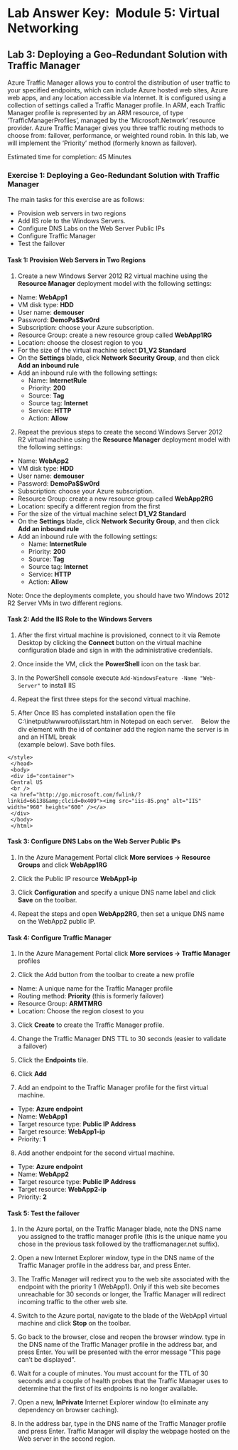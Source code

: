 ﻿# Lab Answer Key:  Module 5: Virtual Networking
## Lab 3: Deploying a Geo-Redundant Solution with Traffic Manager

Azure Traffic Manager allows you to control the distribution of user traffic to your specified endpoints, which can include Azure hosted web sites, Azure web apps, and any location accessible via Internet. It is configured using a collection of settings called a Traffic Manager profile. In ARM, each Traffic Manager profile is represented by an ARM resource, of type ‘TrafficManagerProfiles’, managed by the ‘Microsoft.Network’ resource provider. Azure Traffic Manager gives you three traffic routing methods to choose from: failover, performance, or weighted round robin. In this lab, we will implement the ‘Priority’ method (formerly known as failover). 

Estimated time for completion: 45 Minutes

### Exercise 1: Deploying a Geo-Redundant Solution with Traffic Manager

The main tasks for this exercise are as follows:
- Provision web servers in two regions
- Add IIS role to the Windows Servers.
- Configure DNS Labs on the Web Server Public IPs
- Configure Traffic Manager
- Test the failover

#### Task 1: Provision Web Servers in Two Regions

1. Create a new Windows Server 2012 R2 virtual machine using the **Resource Manager** deployment model with the following settings:
 
-  Name: **WebApp1**
-  VM disk type: **HDD**
-  User name: **demouser**
-  Password: **DemoPa$$w0rd**
-  Subscription: choose your Azure subscription.
-  Resource Group: create a new resource group called **WebApp1RG**
-  Location: choose the closest region to you
-  For the size of the virtual machine select **D1_V2 Standard**
-  On the **Settings** blade, click **Network Security Group**, and then click **Add an inbound rule**
-  Add an inbound rule with the following settings:
    - Name: **InternetRule**
    - Priority: **200**
    - Source: **Tag**
    - Source tag: **Internet**
    - Service: **HTTP**
    - Action: **Allow**

2. Repeat the previous steps to create the second Windows Server 2012 R2 virtual machine using the **Resource Manager** deployment model with the following settings:

-  Name: **WebApp2**
-  VM disk type: **HDD**
-  User name: **demouser**
-  Password: **DemoPa$$w0rd**
-  Subscription: choose your Azure subscription.
-  Resource Group: create a new resource group called **WebApp2RG**
-  Location: specify a different region from the first
-  For the size of the virtual machine select **D1_V2 Standard**
-  On the **Settings** blade, click **Network Security Group**, and then click **Add an inbound rule**
-  Add an inbound rule with the following settings:
    - Name: **InternetRule**
    - Priority: **200**
    - Source: **Tag**
    - Source tag: **Internet**
    - Service: **HTTP**
    - Action: **Allow** 

  Note: Once the deployments complete, you should have two Windows 2012 R2 Server VMs in two different regions.


#### Task 2: Add the IIS Role to the Windows Servers

1. After the first virtual machine is provisioned, connect to it via Remote Desktop by clicking the **Connect** button on the virtual machine configuration blade and sign in with the administrative credentials.

2. Once inside the VM, click the **PowerShell** icon on the task bar.

3. In the PowerShell console execute `Add-WindowsFeature -Name "Web-Server"` to install IIS

4. Repeat the first three steps for the second virtual machine.

5. After Once IIS has completed installation open the file C:\inetpub\wwwroot\iisstart.htm in Notepad on each server.　 Below the div element with the id of container add the region name the server is in and an HTML break <br /> (example below). Save both files.
```
</style>
 </head>
 <body>
 <div id="container">
 Central US
 <br />
 <a href="http://go.microsoft.com/fwlink/?linkid=66138&amp;clcid=0x409"><img src="iis-85.png" alt="IIS" width="960" height="600" /></a>
 </div>
 </body>
 </html>
```

#### Task 3: Configure DNS Labs on the Web Server Public IPs

1. In the Azure Management Portal click **More services -> Resource Groups** and click **WebApp1RG**

2. Click the Public IP resource **WebApp1-ip**

3. Click **Configuration** and specify a unique DNS name label and click **Save** on the toolbar.

4. Repeat the steps and open **WebApp2RG**, then set a unique DNS name on the WebApp2 public IP.


#### Task 4: Configure Traffic Manager

1. In the Azure Management Portal click **More services -> Traffic Manager** profiles

2. Click the Add button from the toolbar to create a new profile
 
-  Name: A unique name for the Traffic Manager profile
-  Routing method: **Priority** (this is formerly failover)
-  Resource Group: **ARMTMRG**
-  Location: Choose the region closest to you

3. Click **Create** to create the Traffic Manager profile.

4. Change the Traffic Manager DNS TTL to 30 seconds (easier to validate a failover)

5. Click the **Endpoints** tile.

6. Click **Add**

7. Add an endpoint to the Traffic Manager profile for the first virtual machine.
 
-  Type: **Azure endpoint**
-  Name: **WebApp1**
-  Target resource type: **Public IP Address**
-  Target resource: **WebApp1-ip**
-  Priority: **1**

8. Add another endpoint for the second virtual machine.
 
-  Type: **Azure endpoint**
-  Name: **WebApp2**
-  Target resource type: **Public IP Address**
-  Target resource: **WebApp2-ip** 
-  Priority: **2**


#### Task 5: Test the failover

1. In the Azure portal, on the Traffic Manager blade, note the DNS name you assigned to the traffic manager profile (this is the unique name you chose in the previous task followed by the trafficmanager.net suffix).

2. Open a new Internet Explorer window, type in the DNS name of the Traffic Manager profile in the address bar, and press Enter.

3. The Traffic Manager will redirect you to the web site associated with the endpoint with the priority 1 (WebApp1). Only if this web site becomes unreachable for 30 seconds or longer, the Traffic Manager will redirect incoming traffic to the other web site.

4. Switch to the Azure portal, navigate to the blade of the WebApp1 virtual machine and click **Stop** on the toolbar.

5. Go back to the browser, close and reopen the browser window. type in the DNS name of the Traffic Manager profile in the address bar, and press Enter. You will be presented with the error message "This page can’t be displayed".

6. Wait for a couple of minutes. You must account for the TTL of 30 seconds and a couple of health probes that the Traffic Manager uses to determine that the first of its endpoints is no longer available.

7. Open a new, **InPrivate** Internet Explorer window (to eliminate any dependency on browser caching).

8. In the address bar, type in the DNS name of the Traffic Manager profile and press Enter. Traffic Manager will display the webpage hosted on the Web server in the second region.

